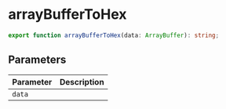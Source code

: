 # arrayBufferToHex

```ts
export function arrayBufferToHex(data: ArrayBuffer): string;
```

## Parameters

| Parameter | Description |
|-----------|-------------|
| `data` | |
